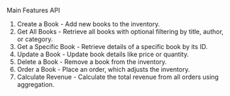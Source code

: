 Main Features API

1. Create a Book - Add new books to the inventory.
2. Get All Books - Retrieve all books with optional filtering by title, author, or category.
3. Get a Specific Book - Retrieve details of a specific book by its ID.
4. Update a Book - Update book details like price or quantity.
5. Delete a Book - Remove a book from the inventory.
6. Order a Book - Place an order, which adjusts the inventory.
7. Calculate Revenue - Calculate the total revenue from all orders using aggregation.
